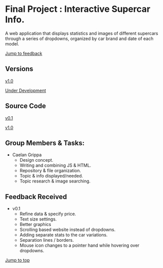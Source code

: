 # Final Project : Interactive Supercar Info.

A web application that displays statistics and images of different supercars through a series of dropdowns, organized by car brand and date of each model.

[Jump to feedback](https://github.com/CG-SKYLN/Program.Project/blob/gh-pages/README.md#feedback-received)

## Versions
[v1.0](http://supercarstats.great-site.net/)

[Under Development](http://supercarstatsdevelopment.epizy.com/)

## Source Code
[v0.1](https://github.com/CG-SKYLN/Program.Project/tree/gh-pages/src/v0.1)

[v1.0](https://github.com/CG-SKYLN/Program.Project/tree/gh-pages/src/Supercar-Stats-v1.0)

## Group Members & Tasks:
  - Caelan Grippa
      - Design concept.
      - Writing and combining JS & HTML.
      - Repository & file organization.
      - Topic & info displayed/needed.
      - Topic research & image searching.

## Feedback Received

- v0.1
  - Refine data & specify price.
  - Text size settings.
  - Better graphics
  - Scrolling based website instead of dropdowns.
  - Adding separate stats to the car variations.
  - Separation lines / borders.
  - Mouse icon changes to a pointer hand while hovering over dropdowns.

[Jump to top](https://github.com/CG-SKYLN/Program.Project/blob/gh-pages/README.md#final-project--interactive-supercar-info)
